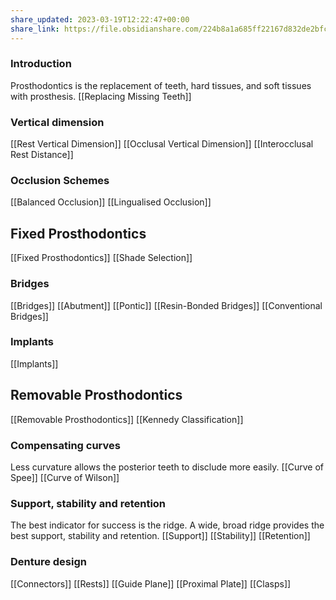 ```yaml
---
share_updated: 2023-03-19T12:22:47+00:00
share_link: https://file.obsidianshare.com/224b8a1a685ff22167d832de2bfcfc0b.html
---
```


### Introduction
Prosthodontics is the replacement of teeth, hard tissues, and soft tissues with prosthesis.
[[Replacing Missing Teeth]]

### Vertical dimension 
[[Rest Vertical Dimension]]
[[Occlusal Vertical Dimension]]
[[Interocclusal Rest Distance]]

### Occlusion Schemes
[[Balanced Occlusion]]
[[Lingualised Occlusion]]

## Fixed Prosthodontics
[[Fixed Prosthodontics]]
[[Shade Selection]]

### Bridges
[[Bridges]]
[[Abutment]]
[[Pontic]]
[[Resin-Bonded Bridges]]
[[Conventional Bridges]]

### Implants
[[Implants]]

## Removable Prosthodontics
[[Removable Prosthodontics]]
[[Kennedy Classification]]

### Compensating curves
Less curvature allows the posterior teeth to disclude more easily.
[[Curve of Spee]]
[[Curve of Wilson]]

### Support, stability and retention
The best indicator for success is the ridge. A wide, broad ridge provides the best support, stability and retention.
[[Support]]
[[Stability]]
[[Retention]]

### Denture design
[[Connectors]]
[[Rests]]
[[Guide Plane]]
[[Proximal Plate]]
[[Clasps]]
